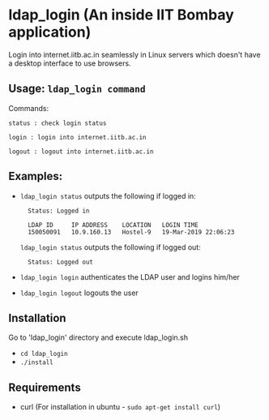 # ldap_login (An inside IIT Bombay application)
Login into internet.iitb.ac.in seamlessly in Linux servers which doesn't have a desktop interface to use browsers.

## Usage: `ldap_login command`

Commands:

	status : check login status

	login : login into internet.iitb.ac.in

	logout : logout into internet.iitb.ac.in
	
## Examples: 

- `ldap_login status` outputs the following if logged in:

		Status: Logged in

		LDAP ID     IP ADDRESS    LOCATION   LOGIN TIME
		150050091   10.9.160.13   Hostel-9   19-Mar-2019 22:06:23

	`ldap_login status` outputs the following if logged out:

		Status: Logged out

- `ldap_login login` authenticates the LDAP user and logins him/her

- `ldap_login logout` logouts the user

## Installation
Go to 'ldap_login' directory and execute ldap_login.sh
- `cd ldap_login`
- `./install`

## Requirements
- curl (For installation in ubuntu - `sudo apt-get install curl`)
